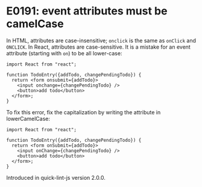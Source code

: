 # E0191: event attributes must be camelCase

In HTML, attributes are case-insensitive; `onclick` is the same as `onClick` and
`ONCLICK`. In React, attributes are case-sensitive. It is a mistake for an event
attribute (starting with `on`) to be all lower-case:

```javascript-jsx
import React from "react";

function TodoEntry({addTodo, changePendingTodo}) {
  return <form onsubmit={addTodo}>
    <input onchange={changePendingTodo} />
    <button>add todo</button>
  </form>;
}
```

To fix this error, fix the capitalization by writing the attribute in
lowerCamelCase:

```javascript-jsx
import React from "react";

function TodoEntry({addTodo, changePendingTodo}) {
  return <form onSubmit={addTodo}>
    <input onChange={changePendingTodo} />
    <button>add todo</button>
  </form>;
}
```

Introduced in quick-lint-js version 2.0.0.
